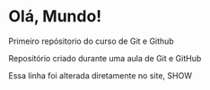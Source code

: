 # Olá, Mundo!
 Primeiro repósitorio do curso de Git e Github

Repositório criado durante uma aula de Git e GitHub

Essa linha foi alterada  diretamente no site, SHOW
